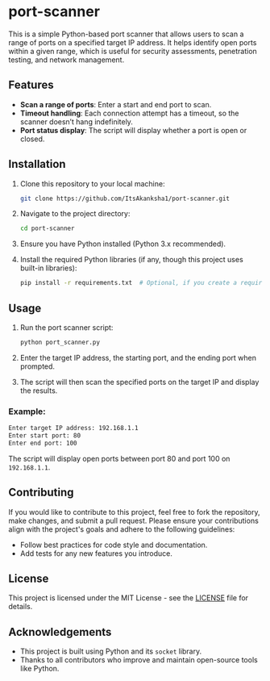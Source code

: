 # port-scanner

This is a simple Python-based port scanner that allows users to scan a range of ports on a specified target IP address. It helps identify open ports within a given range, which is useful for security assessments, penetration testing, and network management.

## Features
- **Scan a range of ports**: Enter a start and end port to scan.
- **Timeout handling**: Each connection attempt has a timeout, so the scanner doesn’t hang indefinitely.
- **Port status display**: The script will display whether a port is open or closed.

## Installation

1. Clone this repository to your local machine:
   ```bash
   git clone https://github.com/ItsAkanksha1/port-scanner.git
   ```

2. Navigate to the project directory:
   ```bash
   cd port-scanner
   ```

3. Ensure you have Python installed (Python 3.x recommended).

4. Install the required Python libraries (if any, though this project uses built-in libraries):
   ```bash
   pip install -r requirements.txt  # Optional, if you create a requirements.txt
   ```

## Usage

1. Run the port scanner script:
   ```bash
   python port_scanner.py
   ```

2. Enter the target IP address, the starting port, and the ending port when prompted.

3. The script will then scan the specified ports on the target IP and display the results.

### Example:
   ```bash
   Enter target IP address: 192.168.1.1
   Enter start port: 80
   Enter end port: 100
   ```

   The script will display open ports between port 80 and port 100 on `192.168.1.1`.

## Contributing

If you would like to contribute to this project, feel free to fork the repository, make changes, and submit a pull request. Please ensure your contributions align with the project's goals and adhere to the following guidelines:

- Follow best practices for code style and documentation.
- Add tests for any new features you introduce.

## License

This project is licensed under the MIT License - see the [LICENSE](LICENSE) file for details.

## Acknowledgements

- This project is built using Python and its `socket` library.
- Thanks to all contributors who improve and maintain open-source tools like Python.
```
